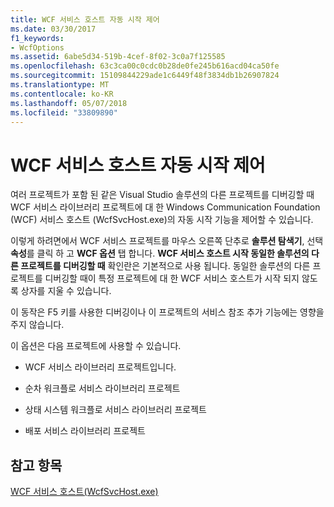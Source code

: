 ```yaml
---
title: WCF 서비스 호스트 자동 시작 제어
ms.date: 03/30/2017
f1_keywords:
- WcfOptions
ms.assetid: 6abe5d34-519b-4cef-8f02-3c0a7f125585
ms.openlocfilehash: 63c3ca00c0cdc0b28de0fe245b616acd04ca50fe
ms.sourcegitcommit: 15109844229ade1c6449f48f3834db1b26907824
ms.translationtype: MT
ms.contentlocale: ko-KR
ms.lasthandoff: 05/07/2018
ms.locfileid: "33809890"
---
```

# <a name="controlling-auto-launching-of-wcf-service-host"></a>WCF 서비스 호스트 자동 시작 제어
여러 프로젝트가 포함 된 같은 Visual Studio 솔루션의 다른 프로젝트를 디버깅할 때 WCF 서비스 라이브러리 프로젝트에 대 한 Windows Communication Foundation (WCF) 서비스 호스트 (WcfSvcHost.exe)의 자동 시작 기능을 제어할 수 있습니다.  
  
 이렇게 하려면에서 WCF 서비스 프로젝트를 마우스 오른쪽 단추로 **솔루션 탐색기**, 선택 **속성**를 클릭 하 고 **WCF 옵션** 탭 합니다. **WCF 서비스 호스트 시작 동일한 솔루션의 다른 프로젝트를 디버깅할 때** 확인란은 기본적으로 사용 됩니다. 동일한 솔루션의 다른 프로젝트를 디버깅할 때이 특정 프로젝트에 대 한 WCF 서비스 호스트가 시작 되지 않도록 상자를 지울 수 있습니다.  
  
 이 동작은 F5 키를 사용한 디버깅이나 이 프로젝트의 서비스 참조 추가 기능에는 영향을 주지 않습니다.  
  
 이 옵션은 다음 프로젝트에 사용할 수 있습니다.  
  
-   WCF 서비스 라이브러리 프로젝트입니다.  
  
-   순차 워크플로 서비스 라이브러리 프로젝트  
  
-   상태 시스템 워크플로 서비스 라이브러리 프로젝트  
  
-   배포 서비스 라이브러리 프로젝트  
  
## <a name="see-also"></a>참고 항목  
 [WCF 서비스 호스트(WcfSvcHost.exe)](../../../docs/framework/wcf/wcf-service-host-wcfsvchost-exe.md)
